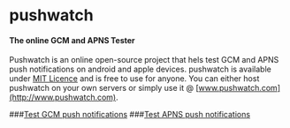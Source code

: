 # pushwatch
#### The online GCM and APNS Tester

Pushwatch is an online open-source project that hels test GCM and APNS push notifications on android and apple devices. pushwatch is available under
[MIT Licence](https://opensource.org/licenses/MIT) and is free to use for anyone. You can either host pushwatch on your own servers or simply use it @ [www.pushwatch.com](http://www.pushwatch.com).

###[Test GCM push notifications](http://www.pushwatch.com/gcm/)
###[Test APNS push notifications](http://www.pushwatch.com/apns/)
